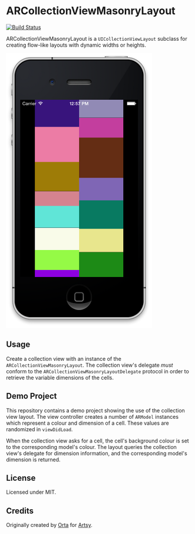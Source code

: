 ARCollectionViewMasonryLayout
=============================

[![Build Status](https://travis-ci.org/AshFurrow/ARCollectionViewMasonryLayout.svg)](https://travis-ci.org/AshFurrow/ARCollectionViewMasonryLayout)

ARCollectionViewMasonryLayout is a `UICollectionViewLayout` subclass for creating flow-like layouts with dynamic widths or heights.

![Screenshot](Screenshots/ARCollectionViewMasonryLayout.png)

Usage
----------------

Create a collection view with an instance of the `ARCollectionViewMasonryLayout`. The collection view's delegate *must* conform to the `ARCollectionViewMasonryLayoutDelegate` protocol in order to retrieve the variable dimensions of the cells.

Demo Project
----------------

This repository contains a demo project showing the use of the collection view layout. The view controller creates a number of `ARModel` instances which represent a colour and dimension of a cell. These values are randomized in `viewDidLoad`.

When the collection view asks for a cell, the cell's background colour is set to the corresponding model's colour. The layout queries the collection view's delegate for dimension information, and the corresponding model's dimension is returned.

License
----------------

Licensed under MIT.

Credits
----------------

Originally created by [Orta](https://github.com/orta) for [Artsy](https://artsy.net).
